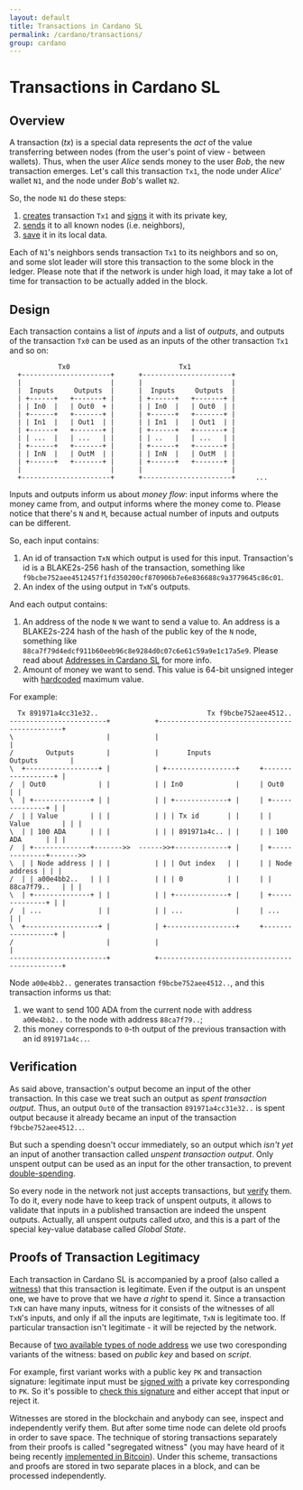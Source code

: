 ```yaml
---
layout: default
title: Transactions in Cardano SL
permalink: /cardano/transactions/
group: cardano
---
```

[//]: # (Reviewed at 403cea2d897aba95163b709bd13c35d343116f3f)

# Transactions in Cardano SL

## Overview

A transaction (_tx_) is a special data represents the _act_ of the value transferring 
between nodes (from the user's point of view - between wallets). Thus, when the user 
_Alice_ sends money to the user _Bob_, the new transaction emerges. Let's call this 
transaction `Tx1`, the node under _Alice_' wallet `N1`, and the node under _Bob_'s wallet `N2`.

So, the node `N1` do these steps:

1. [creates](https://github.com/input-output-hk/cardano-sl/blob/63adb31e813e21ec9da21cfa69984840308bbfa2/src/Pos/Wallet/Tx.hs#L41) transaction `Tx1` and [signs](https://github.com/input-output-hk/cardano-sl/blob/63adb31e813e21ec9da21cfa69984840308bbfa2/src/Pos/Wallet/Tx/Pure.hs#L83) it with its private key,
2. [sends](https://github.com/input-output-hk/cardano-sl/blob/63adb31e813e21ec9da21cfa69984840308bbfa2/src/Pos/Wallet/Tx.hs#L53) it to all known nodes (i.e. neighbors),
3. [save](https://github.com/input-output-hk/cardano-sl/blob/63adb31e813e21ec9da21cfa69984840308bbfa2/src/Pos/Wallet/Tx.hs#L44) it in its local data.

Each of `N1`'s neighbors sends transaction `Tx1` to its neighbors and so on, and some slot leader will store this transaction to the some block in the ledger. Please note that if the network is under high load, it may take a lot of time for transaction to be actually added in the block.

## Design

Each transaction contains a list of _inputs_ and a list of _outputs_, and outputs of the transaction `Tx0` can be used as an inputs of the other transaction `Tx1` and so on:

~~~
            Tx0                           Tx1
  +----------------------+      +----------------------+
  |                      |      |                      |
  |  Inputs     Outputs  |      |  Inputs     Outputs  |
  | +------+   +-------+ |      | +------+   +-------+ |
  | | In0  |   | Out0  + |      | | In0  |   | Out0  | |
  | +------+   +-------+ |      | +------+   +-------+ |
  | | In1  |   | Out1  | |      | | In1  |   | Out1  | |
  | +------+   +-------+ |      | +------+   +-------+ |
  | | ...  |   | ...   | |      | | ..   |   | ...   | |
  | +------+   +-------+ |      | +------+   +-------+ |
  | | InN  |   | OutM  | |      | | InN  |   | OutM  | |
  | +------+   +-------+ |      | +------+   +-------+ |
  |                      |      |                      |
  +----------------------+      +----------------------+     ...
~~~

Inputs and outputs inform us about _money flow_: input informs where the money came from, and output informs where the money come to.
Please notice that there's `N` and `M`, because actual number of inputs and outputs can be different.

So, each input contains:

1. An id of transaction `TxN` which output is used for this input. Transaction's id is a BLAKE2s-256 hash of the transaction, something like `f9bcbe752aee4512457f1fd350200cf870906b7e6e836688c9a3779645c86c01`.
2. An index of the using output in `TxN`'s outputs.

And each output contains:

1. An address of the node `N` we want to send a value to. An address is a BLAKE2s-224 hash of the hash of the public key of the `N` node, something like `88ca7f79d4edcf911b60eeb96c8e9284d0c07c6e61c59a9e1c17a5e9`. Please read about [Addresses in Cardano SL](/cardano/addresses/) for more info.
2. Amount of money we want to send. This value is 64-bit unsigned integer with [hardcoded](https://github.com/input-output-hk/cardano-sl/blob/63adb31e813e21ec9da21cfa69984840308bbfa2/src/Pos/Types/Core.hs#L88) maximum value.

For example:

~~~
  Tx 891971a4cc31e32..                           Tx f9bcbe752aee4512..
------------------------+           +----------------------------------------------+
\                       |           |                                              |
/        Outputs        |           |       Inputs                  Outputs        |
\  +------------------+ |           | +-----------------+     +------------------+ |
/  | Out0             | |           | | In0             |     | Out0             | |
\  | +--------------+ | |           | | +-------------+ |     | +--------------+ | |
/  | | Value        | | |           | | | Tx id       | |     | | Value        | | |
\  | | 100 ADA      | | |           | | | 891971a4c.. | |     | | 100 ADA      | | |
/  | +--------------+------->>  ------>>+-------------+ |     | +--------------+------->>
\  | | Node address | | |           | | | Out index   | |     | | Node address | | |
/  | | a00e4bb2..   | | |           | | | 0           | |     | | 88ca7f79..   | | |
\  | +--------------+ | |           | | +-------------+ |     | +--------------+ | |
/  | ...              | |           | | ...             |     | ...              | |
\  +------------------+ |           | +-----------------+     +------------------+ |
/                       |           |                                              |
------------------------+           +----------------------------------------------+
~~~

Node `a00e4bb2..` generates transaction `f9bcbe752aee4512..`, and this transaction informs us that:

1. we want to send 100 ADA from the current node with address `a00e4bb2..` to the node with address `88ca7f79..`;
2. this money corresponds to `0`-th output of the previous transaction with an id `891971a4c..`.

## Verification

As said above, transaction's output become an input of the other transaction. In this case we treat such an
output as _spent transaction output_. Thus, an output `Out0` of the transaction `891971a4cc31e32..` is spent output
because it already became an input of the transaction `f9bcbe752aee4512..`.

But such a spending doesn't occur immediately, so an output which _isn't yet_ an input of another transaction
called _unspent transaction output_. Only unspent output can be used as an input for the other transaction,
to prevent [double-spending](https://en.bitcoin.it/wiki/Double-spending).

So every node in the network not just accepts transactions, but [verify](https://github.com/input-output-hk/cardano-sl/blob/63adb31e813e21ec9da21cfa69984840308bbfa2/src/Pos/Types/Tx.hs#L91) them. To do it,
every node have to keep track of unspent outputs, it allows to validate that
inputs in a published transaction are indeed the unspent outputs. Actually,
all unspent outputs called _utxo_, and this is a part of the special key-value 
database called _Global State_.

## Proofs of Transaction Legitimacy

Each transaction in Cardano SL is accompanied by a proof (also called a
[witness](https://github.com/input-output-hk/cardano-sl/blob/63adb31e813e21ec9da21cfa69984840308bbfa2/src/Pos/Types/Types.hs#L93)) that this transaction is legitimate. Even if the output is an unspent one,
we have to prove that we have _a right_ to spend it. Since a transaction
`TxN` can have many inputs, witness for it consists of the witnesses of all `TxN`'s inputs,
and only if all the inputs are legitimate, `TxN` is legitimate too. If particular transaction
isn't legitimate - it will be rejected by the network.

Because of [two available types of node address](/cardano/addresses/#what-does-an-address-look-like) 
we use two coresponding variants of the witness: based on _public key_ and based on _script_.

For example, first variant works with a public key `PK` and transaction signature: legitimate input must be
[signed with](https://github.com/input-output-hk/cardano-sl/blob/63adb31e813e21ec9da21cfa69984840308bbfa2/src/Pos/Wallet/Tx/Pure.hs#L81) a private key corresponding to `PK`. So it's possible to [check this signature](https://github.com/input-output-hk/cardano-sl/blob/63adb31e813e21ec9da21cfa69984840308bbfa2/src/Pos/Types/Tx.hs#L231)
and either accept that input or reject it.

Witnesses are stored in the blockchain and anybody can see, inspect 
and independently verify them. But after some time node can delete old proofs in order to save space.
The technique of storing transactions separately from their proofs is
called "segregated witness" (you may have heard of it being recently
[implemented in Bitcoin](https://bitcoincore.org/en/2016/01/26/segwit-benefits/)).
Under this scheme, transactions and proofs are stored in two separate places in a block,
and can be processed independently.
